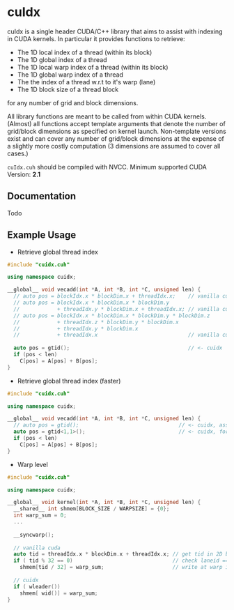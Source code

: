 # cuIdx

cuIdx is a single header CUDA/C++ library that aims to assist with indexing in CUDA kernels.
In particular it provides functions to retrieve:

-   The 1D local index of a thread (within its block)
-   The 1D global index of a thread
-   The 1D local warp index of a thread (within its block)
-   The 1D global warp index of a thread
-   The the index of a thread w.r.t to it's warp (lane)
-   The 1D block size of a thread block

for any number of grid and block dimensions. 

All library functions are meant to be called from within CUDA kernels. 
(Almost) all functions accept template arguments that denote the number of
grid/block dimensions as specified on kernel launch. Non-template versions exist and
can cover any number of grid/block dimensions at the expense of a slightly more costly
computation (3 dimensions are assumed to cover all cases.)

`cuIdx.cuh` should be compiled with NVCC. Minimum supported CUDA Version: **2.1**

## Documentation
Todo

## Example Usage

- Retrieve global thread index
```C++
#include "cuidx.cuh"

using namespace cuidx;

__global__ void vecadd(int *A, int *B, int *C, unsigned len) {
  // auto pos = blockIdx.x * blockDim.x + threadIdx.x;    // vanilla cuda, 1D grid/blocks
  // auto pos = blockIdx.x * blockDim.x * blockDim.y
  //            + threadIdx.y * blockDim.x + threadIdx.x; // vanilla cuda, 1D grid, 2D blocks
  // auto pos = blockIdx.x * blockDim.x * blockDim.y * blockDim.z
  //            + threadIdx.z * blockDim.y * blockDim.x
  //            + threadIdx.y * blockDim.x
  //            + threadIdx.x                             // vanilla cuda, 1D grid, 3D blocks
  
  auto pos = gtid();                                      // <- cuidx
  if (pos < len)
    C[pos] = A[pos] + B[pos];
}

```

- Retrieve global thread index (faster)
```C++
#include "cuidx.cuh"

using namespace cuidx;

__global__ void vecadd(int *A, int *B, int *C, unsigned len) {
  // auto pos = gtid();                                // <- cuidx, assumes 3D grid/blocks
  auto pos = gtid<1,1>();                              // <- cuidx, for 1D grid/blocks (faster)
  if (pos < len)
    C[pos] = A[pos] + B[pos];
}

```

- Warp level
```C++
#include "cuidx.cuh"

using namespace cuidx;

__global__ void kernel(int *A, int *B, int *C, unsigned len) {
  __shared__ int shmem[BLOCK_SIZE / WARPSIZE] = {0};
  int warp_sum = 0;
  ...
  
  __syncwarp();
  
  // vanilla cuda
  auto tid = threadIdx.x * blockDim.x + threadIdx.x; // get tid in 2D block
  if ( tid % 32 == 0)                                // check laneid == 0 (leader)
    shmem[tid / 32] = warp_sum;                      // write at warp index
  
  // cuidx
  if ( wleader())
    shmem[ wid()] = warp_sum;
}

```

